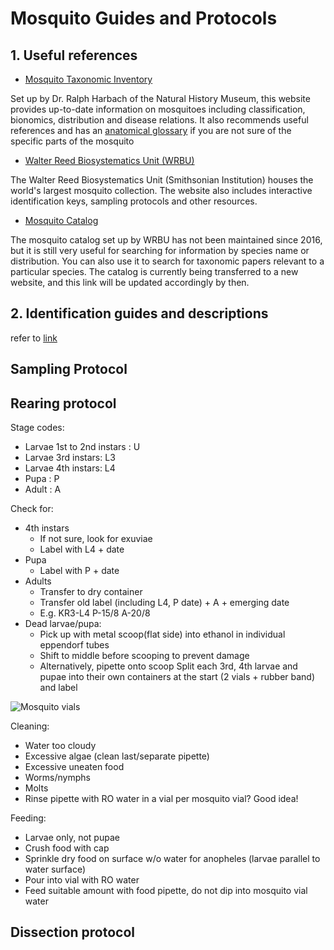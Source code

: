 # Mosquito Guides and Protocols

## 1. Useful references<br>

- [Mosquito Taxonomic Inventory](http://mosquito-taxonomic-inventory.info/)

Set up by Dr. Ralph Harbach of the Natural History Museum, this website provides up-to-date information on mosquitoes including classification, bionomics, distribution and disease relations. It also recommends useful references and has an [anatomical glossary](http://mosquito-taxonomic-inventory.info/node/11027) if you are not sure of the specific parts of the mosquito

- [Walter Reed Biosystematics Unit (WRBU)](https://www.wrbu.si.edu/)

The Walter Reed Biosystematics Unit (Smithsonian Institution) houses the world's largest mosquito collection. The website also includes interactive identification keys, sampling protocols and other resources.

- [Mosquito Catalog](http://mosquitocatalog.org/)

The mosquito catalog set up by WRBU has not been maintained since 2016, but it is still very useful for searching for information by species name or distribution. You can also use it to search for taxonomic papers relevant to a particular species.
The catalog is currently being transferred to a new website, and this link will be updated accordingly by then.

## 2. Identification guides and descriptions
refer to [link]()


## Sampling Protocol

## Rearing protocol 
Stage codes:
- Larvae 1st to 2nd instars : U
- Larvae 3rd instars: L3
- Larvae 4th instars: L4
- Pupa : P
- Adult : A

Check for:
- 4th instars
  - If not sure, look for exuviae
  - Label with L4 + date
- Pupa
  - Label with P + date
- Adults
  - Transfer to dry container
  - Transfer old label (including L4, P date) + A + emerging date 
  - E.g. KR3-L4 
         P-15/8 
         A-20/8
- Dead larvae/pupa:
  - Pick up with metal scoop(flat side) into ethanol in individual eppendorf tubes
  - Shift to middle before scooping to prevent damage
  - Alternatively, pipette onto scoop
Split each 3rd, 4th larvae and pupae into their own containers at the start (2 vials + rubber band) and label

![Mosquito vials](mosquito_vials.jpg)

Cleaning:
- Water too cloudy
- Excessive algae (clean last/separate pipette)
- Excessive uneaten food 
- Worms/nymphs
- Molts
- Rinse pipette with RO water in a vial per mosquito vial? Good idea!

Feeding:
- Larvae only, not pupae
- Crush food with cap 
- Sprinkle dry food on surface w/o water for anopheles (larvae parallel to water surface)
- Pour into vial with RO water 
- Feed suitable amount with food pipette, do not dip into mosquito vial water

## Dissection protocol


